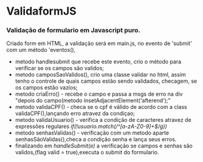 # ValidaformJS
###  Validação de formulario em Javascript puro.
  Criado form em HTML, a validação será em main.js, no evento de 'submit' com um método 'eventos(),
- metodo handlesubmit que recebe este evento, crio o método para verificar se os campos são validos;
-  metodo camposSaoValidos(), crio uma classe validar no html, assim tenho o controle de quais campos
estão sendo validados, checagem, se os campos estão vazios;
- metodo criaErro() - recebe o campo e passa a msgs de erro na div "depois do campo(metodo insetAdjacentElement('afterend');"
- metodo validaCPF() - checa se o cpf é válido de acordo com a class validaCPF(),lançando erro atravez da condiçao;
- metodo validaUsuario() - verifica a condição de caracteres atravez de expressões regulares *if(!usuario.match(/^[a-zA-Z0-9]+$/g))*
- metodo senhasValidas() - verificação com um metodo aparte senhasSãoValidas(),checa a condição senha e lança seus erros.
- finalizando em *handleSubmit(e)* a verificação se campos e senhas são validos,(flag valid = true),executa o submit do formulario.
